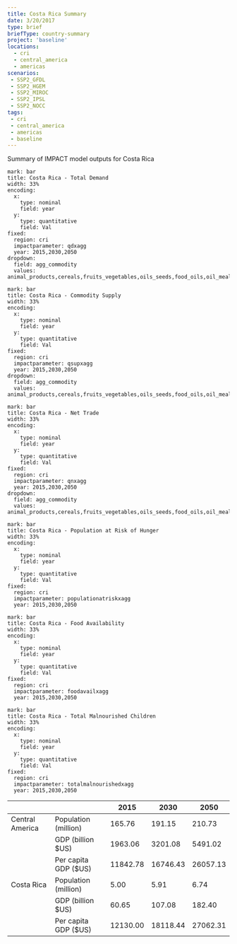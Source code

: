 ```yaml
---
title: Costa Rica Summary
date: 3/20/2017
type: brief
briefType: country-summary
project: 'baseline'
locations:
  - cri
  - central_america
  - americas
scenarios:
 - SSP2_GFDL
 - SSP2_HGEM
 - SSP2_MIROC
 - SSP2_IPSL
 - SSP2_NOCC
tags:
 - cri
 - central_america
 - americas
 - baseline
---
```

Summary of IMPACT model outputs for Costa Rica

```chart
mark: bar
title: Costa Rica - Total Demand
width: 33%
encoding:
  x:
    type: nominal
    field: year
  y:
    type: quantitative
    field: Val
fixed:
  region: cri
  impactparameter: qdxagg
  year: 2015,2030,2050
dropdown:
  field: agg_commodity
  values: animal_products,cereals,fruits_vegetables,oils_seeds,food_oils,oil_meals,other,pulses,roots_tubers,sugar
```

```chart
mark: bar
title: Costa Rica - Commodity Supply
width: 33%
encoding:
  x:
    type: nominal
    field: year
  y:
    type: quantitative
    field: Val
fixed:
  region: cri
  impactparameter: qsupxagg
  year: 2015,2030,2050
dropdown:
  field: agg_commodity
  values: animal_products,cereals,fruits_vegetables,oils_seeds,food_oils,oil_meals,other,pulses,roots_tubers,sugar
```

```chart
mark: bar
title: Costa Rica - Net Trade
width: 33%
encoding:
  x:
    type: nominal
    field: year
  y:
    type: quantitative
    field: Val
fixed:
  region: cri
  impactparameter: qnxagg
  year: 2015,2030,2050
dropdown:
  field: agg_commodity
  values: animal_products,cereals,fruits_vegetables,oils_seeds,food_oils,oil_meals,other,pulses,roots_tubers,sugar
```

```chart
mark: bar
title: Costa Rica - Population at Risk of Hunger
width: 33%
encoding:
  x:
    type: nominal
    field: year
  y:
    type: quantitative
    field: Val
fixed:
  region: cri
  impactparameter: populationatriskxagg
  year: 2015,2030,2050
```

```chart
mark: bar
title: Costa Rica - Food Availability
width: 33%
encoding:
  x:
    type: nominal
    field: year
  y:
    type: quantitative
    field: Val
fixed:
  region: cri
  impactparameter: foodavailxagg
  year: 2015,2030,2050
```

```chart
mark: bar
title: Costa Rica - Total Malnourished Children
width: 33%
encoding:
  x:
    type: nominal
    field: year
  y:
    type: quantitative
    field: Val
fixed:
  region: cri
  impactparameter: totalmalnourishedxagg
  year: 2015,2030,2050
```

|   |   | 2015 | 2030 | 2050 |
|---|---|---|---|---|
| Central America | Population (million) | 165.76 | 191.15 | 210.73 |
|  | GDP (billion $US) | 1963.06 | 3201.08 | 5491.02 |
|  | Per capita GDP ($US) | 11842.78 | 16746.43 | 26057.13 |
| Costa Rica | Population (million) | 5.00 | 5.91 | 6.74 |
|  | GDP (billion $US) | 60.65 | 107.08 | 182.40 |
|  | Per capita GDP ($US) | 12130.00| 18118.44| 27062.31|